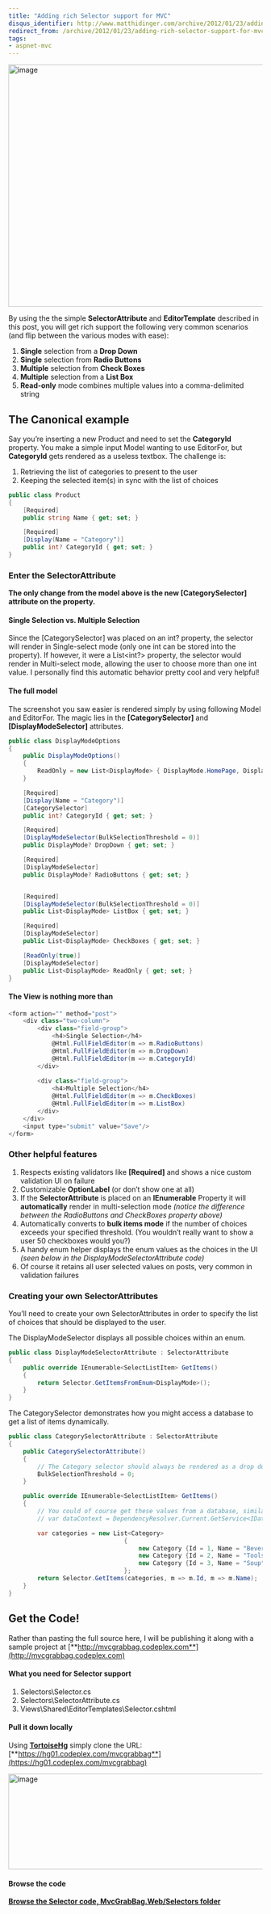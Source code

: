 ```yaml
---
title: "Adding rich Selector support for MVC"
disqus_identifier: http://www.matthidinger.com/archive/2012/01/23/adding-rich-selector-support-for-mvc.aspx
redirect_from: /archive/2012/01/23/adding-rich-selector-support-for-mvc.aspx/
tags: 
- aspnet-mvc
---
```

[<img src="/images/subtext-content/www_matthidinger_com/Windows-Live-Writer/Adding-really-rich-Selector-support-for-_8379/image_thumb_2.png" title="image" alt="image" width="550" height="480" />](/images/subtext-content/www_matthidinger_com/Windows-Live-Writer/Adding-really-rich-Selector-support-for-_8379/image_6.png)

By using the the simple **SelectorAttribute** and **EditorTemplate** described in this post, you will get rich support the following very common scenarios (and flip between the various modes with ease):

1.  **Single** selection from a **Drop Down**
2.  **Single** selection from **Radio Buttons**
3.  **Multiple** selection from **Check Boxes**
4.  **Multiple** selection from a **List Box**
5.  **Read-only** mode combines multiple values into a comma-delimited string

The Canonical example
---------------------

Say you’re inserting a new Product and need to set the **CategoryId** property. You make a simple input Model wanting to use EditorFor, but **CategoryId** gets rendered as a useless textbox. The challenge is:

1.  Retrieving the list of categories to present to the user
2.  Keeping the selected item(s) in sync with the list of choices

```csharp
public class Product
{
    [Required]
    public string Name { get; set; }

    [Required]
    [Display(Name = "Category")]
    public int? CategoryId { get; set; }
}
```

### Enter the SelectorAttribute

**The only change from the model above is the new \[CategorySelector\] attribute on the property.**

#### Single Selection vs. Multiple Selection

Since the \[CategorySelector\] was placed on an int? property, the selector will render in Single-select mode (only one int can be stored into the property). If however, it were a List&lt;int?&gt; property, the selector would render in Multi-select mode, allowing the user to choose more than one int value. I personally find this automatic behavior pretty cool and very helpful!

#### The full model

The screenshot you saw easier is rendered simply by using following Model and EditorFor. The magic lies in the **\[CategorySelector\]** and **\[DisplayModeSelector\]** attributes.

```csharp
public class DisplayModeOptions
{
    public DisplayModeOptions()
    {
        ReadOnly = new List<DisplayMode> { DisplayMode.HomePage, DisplayMode.BrowseOnly};
    }

    [Required]
    [Display(Name = "Category")]
    [CategorySelector]
    public int? CategoryId { get; set; }

    [Required]
    [DisplayModeSelector(BulkSelectionThreshold = 0)]
    public DisplayMode? DropDown { get; set; }

    [Required]
    [DisplayModeSelector]
    public DisplayMode? RadioButtons { get; set; }


    [Required]
    [DisplayModeSelector(BulkSelectionThreshold = 0)]
    public List<DisplayMode> ListBox { get; set; }

    [Required]
    [DisplayModeSelector]
    public List<DisplayMode> CheckBoxes { get; set; }

    [ReadOnly(true)]
    [DisplayModeSelector]
    public List<DisplayMode> ReadOnly { get; set; }
}
```

#### The View is nothing more than

```csharp
<form action="" method="post">
    <div class="two-column">
        <div class="field-group">
            <h4>Single Selection</h4>
            @Html.FullFieldEditor(m => m.RadioButtons)
            @Html.FullFieldEditor(m => m.DropDown)
            @Html.FullFieldEditor(m => m.CategoryId)
        </div>
        
        <div class="field-group">
            <h4>Multiple Selection</h4>
            @Html.FullFieldEditor(m => m.CheckBoxes)
            @Html.FullFieldEditor(m => m.ListBox)
        </div>
    </div>
    <input type="submit" value="Save"/>
</form>
```

### Other helpful features

1.  Respects existing validators like **\[Required\]** and shows a nice custom validation UI on failure
2.  Customizable **OptionLabel** (or don’t show one at all)
3.  If the **SelectorAttribute** is placed on an **IEnumerable** Property it will **automatically** render in multi-selection mode *(notice the difference between the RadioButtons and CheckBoxes property above)*
4.  Automatically converts to **bulk items mode** if the number of choices exceeds your specified threshold. (You wouldn’t really want to show a user 50 checkboxes would you?)
5.  A handy enum helper displays the enum values as the choices in the UI *(seen below in the DisplayModeSelectorAttribute code)*
6.  Of course it retains all user selected values on posts, very common in validation failures

### Creating your own SelectorAttributes

You’ll need to create your own SelectorAttributes in order to specify the list of choices that should be displayed to the user.

The DisplayModeSelector displays all possible choices within an enum.

```csharp
public class DisplayModeSelectorAttribute : SelectorAttribute
{
    public override IEnumerable<SelectListItem> GetItems()
    {
        return Selector.GetItemsFromEnum<DisplayMode>();
    }
}
```

The CategorySelector demonstrates how you might access a database to get a list of items dynamically.

```csharp
public class CategorySelectorAttribute : SelectorAttribute
{
    public CategorySelectorAttribute()
    {
        // The Category selector should always be rendered as a drop down
        BulkSelectionThreshold = 0;
    }

    public override IEnumerable<SelectListItem> GetItems()
    {
        // You could of course get these values from a database, similar to:
        // var dataContext = DependencyResolver.Current.GetService<IDataContext>();

        var categories = new List<Category>
                                {
                                    new Category {Id = 1, Name = "Beverages"},
                                    new Category {Id = 2, Name = "Tools"},
                                    new Category {Id = 3, Name = "Soup"},
                                };
        return Selector.GetItems(categories, m => m.Id, m => m.Name);
    }
}
```

Get the Code!
-------------

Rather than pasting the full source here, I will be publishing it along with a sample project at [**http://mvcgrabbag.codeplex.com**](http://mvcgrabbag.codeplex.com)

#### What you need for Selector support

1.  Selectors\\Selector.cs
2.  Selectors\\SelectorAttribute.cs
3.  Views\\Shared\\EditorTemplates\\Selector.cshtml

#### Pull it down locally

Using [**TortoiseHg**](http://tortoisehg.bitbucket.org/) simply clone the URL: [**https://hg01.codeplex.com/mvcgrabbag**](https://hg01.codeplex.com/mvcgrabbag)

[<img src="/images/subtext-content/www_matthidinger_com/Windows-Live-Writer/Adding-really-rich-Selector-support-for-_8379/image_thumb_3.png" title="image" alt="image" width="602" height="189" />](/images/subtext-content/www_matthidinger_com/Windows-Live-Writer/Adding-really-rich-Selector-support-for-_8379/image_8.png)

#### Browse the code

[**Browse the Selector code, MvcGrabBag.Web/Selectors folder**](http://mvcgrabbag.codeplex.com/SourceControl/changeset/view/2ea3da6732a6#MvcGrabBag.Web%2fSelectors%2fSelectorAttribute.cs)

 

